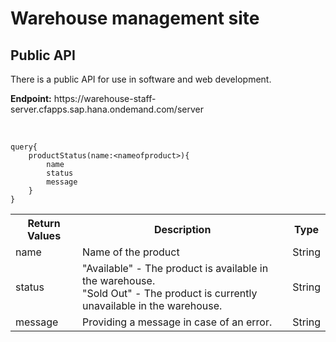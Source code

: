 <h1>Warehouse management site</h1>
 
<h2>Public API</h2>
<p>There is a public API for use in software and web development.
</p>
<p>
<b>Endpoint:</b>   <a>https://warehouse-staff-server.cfapps.sap.hana.ondemand.com/server</a>
</p>
<br>


```
query{
    productStatus(name:<nameofproduct>){
        name
        status
        message
    }
}
```
<table>
<tr>
    <th>Return Values </th>
    <th>Description</th>
    <th>Type</th>
  </tr>
  <tr>
    <td>name</td>
    <td>Name of the product</td>
    <td>String</td>
  </tr>
<tr>
    <td>status</td>
    <td>"Available" - The product is available in the warehouse.<br>"Sold 
Out" - The product is currently unavailable in the warehouse.</td>
    <td>String</td>
  </tr>
  <tr>
    <td>message</td>
    <td>Providing a message in case of an error.</td>
    <td>String</td>
  </tr>
</table>

